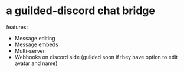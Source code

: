 # a guilded-discord chat bridge
features:
- Message editing
- Message embeds
- Multi-server
- Webhooks on discord side (guilded soon if they have option to edit avatar and name)